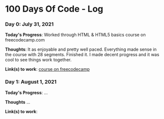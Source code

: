 # 100 Days Of Code - Log

### Day 0: July 31, 2021

**Today's Progress**: Worked through HTML & HTML5 basics course on freecodecamp.com

**Thoughts**: It as enjoyable and pretty well paced. Everything made sense in the course with 28 segments. Finished it. I made decent progress and it was cool to see things work together.

**Link(s) to work**: [course on freecodecamp](https://www.freecodecamp.org/learn/responsive-web-design/#basic-html-and-html5)


### Day 1: August 1, 2021

**Today's Progress**: ...

**Thoughts** ...

**Link(s) to work**:
